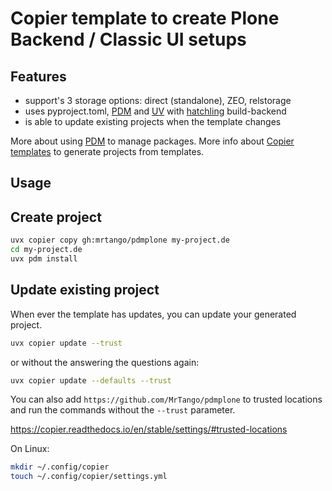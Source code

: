# Copier template to create Plone Backend / Classic UI setups

## Features

- support's 3 storage options: direct (standalone), ZEO, relstorage
- uses pyproject.toml, [PDM](https://pdm-project.org/en/latest/) and [UV](https://docs.astral.sh/uv/) with [hatchling](https://hatch.pypa.io/1.13/config/build/#build-system) build-backend
- is able to update existing projects when the template changes

More about using [PDM](https://pdm-project.org/en/latest/) to manage packages.
More info about [Copier templates](https://copier.readthedocs.io/en/stable/) to generate projects from templates.


## Usage

## Create project

```sh
uvx copier copy gh:mrtango/pdmplone my-project.de
cd my-project.de
uvx pdm install
```

## Update existing project

When ever the template has updates, you can update your generated project.

```sh
uvx copier update --trust
```

or without the answering the questions again:

```sh
uvx copier update --defaults --trust
```

You can also add `https://github.com/MrTango/pdmplone` to trusted locations and run the commands without the `--trust` parameter.

https://copier.readthedocs.io/en/stable/settings/#trusted-locations

On Linux:

```sh
mkdir ~/.config/copier
touch ~/.config/copier/settings.yml
```
